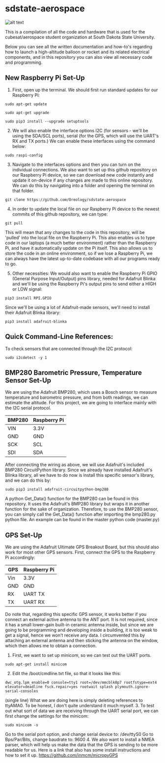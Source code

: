 # sdstate-aerospace

![alt text](https://dl.boxcloud.com/api/2.0/internal_files/292366284127/versions/307734331615/representations/jpg_paged_2048x2048/content/1.jpg?access_token=1!hkpqK9opvPQ-nxyKLZchjsau7FiJKg90YJvIlU3ltqEf6VmYxveXwFwHdNgCrd9GTCdDHh3O3a7Qq3Mw1ST1hAPO8M-0uJoj5DtRvbTjhaWjA9pL12gUr428lCwTLUr092t-An8WwfsAAEu3G8an4vgPS7nd4wY0BVyE-4kox0dz3l_YPLvq2vuhH_GFu3cWekwTYv3hzLh_61Wo_jyeAWKTIUjmHMxh2UsLhXDnUXOGwpoonKmv8UZ0Bmgw4yULB4fzqAQz6g5lZSxh0N0U6Xs-l-hZk_QItlLxjE2NOUNH5HG8DDS90UBDH5J7acO-UUJqtBV7hCcp8GXusVOh0IA0-bHZrURdsKWrtHjVFUQSKqbIjUieyUFglYOU6t-ZPI8Rii0jGd15lJWP2LrfuENUOggvVueRvmkRpLQJ7IgzbHV-i9LWr_Ntw1y3CbMUk__ixY5fxBZ8C4CWEGx1_1LgDJBxB19y6ciJaJRx-WDqZrOs5orCOUPc6aCs7wDMLyG9Up0fDY6ihwXQAS35ORr3o_CBqp96U5aBu-OomUENkKwGRl0zl6dY0zkqGFeTGQ..&box_client_name=box-content-preview&box_client_version=1.61.0)

This is a compilation of all the code and hardware that is used for the cubesat/aerospace student organization at South Dakota State University.

Below you can see all the written documentation and how-to's regarding how to launch a high-altitude balloon or rocket and its related electrical components, and in this repository you can also view all necessary code and programming.


## New Raspberry Pi Set-Up
1. First, open up the terminal. We should first run standard updates for our Raspberry Pi:
```
sudo apt-get update
```
```
sudo apt-get upgrade
```
```
sudo pip3 install --upgrade setuptools
```
2. We will also enable the interface options I2C (for sensors - we'll be using the SDA/SCL ports), serial (for the GPS, which will use the UART's RX and TX ports.) We can enable these interfaces using the command below:
```
sudo raspi-config
```
3. Navigate to the interfaces options and then you can turn on the individual connections.
We also want to set up this github repository on our Raspberry Pi device, so we can download new code instantly and update it on-device if any changes are made to this online repository. We can do this by navigating into a folder and opening the terminal on that folder.
```
git clone https://github.com/Oreology/sdstate-aerospace
```
4. In order to update the local file on our Raspberry Pi device to the newest commits of this github repository, we can type:
```
git pull
```
This will mean that any changes to the code in this repository, will be 'pulled' into the local file on the Raspberry Pi.
This also enables us to type code in our laptops (a much better environment) rather than the Raspberry Pi, and have it automatically update on the Pi itself. This also allows us to store the code in an online environment, so if we lose a Raspberry Pi, we can always have the latest up-to-date codebase with all our programs ready to go.

5. Other necessities:
We would also want to enable the Raspberry Pi GPIO (General Purpose Input/Output) pins library, needed for Adafruit Blinka and we'll be using the Raspberry Pi's output pins to send either a HIGH or LOW signal:
```
pip3 install RPI.GPIO
```
Since we'll be using a lot of Adafruit-made sensors, we'll need to install their Adafruit Blinka library:
```
pip3 install adafruit-blinka
```


## Quick Command-Line References:
To check sensors that are connected through the I2C protocol:
```
sudo i2cdetect -y 1
```


## BMP280 Barometric Pressure, Temperature Sensor Set-Up
We are using the Adafruit BMP280, which uses a Bosch sensor to measure temperature and barometric pressure, and from both readings, we can estimate the altitude.
For this project, we are going to interface mainly with the I2C serial protocol.

|BMP280   |Raspberry Pi  |
|---------|--------------|
|VIN      | 3.3V         |
|GND      | GND          |
|SCK      | SCL          |
|SDI      | SDA          |

After connecting the wiring as above, we will use Adafruit's included BMP280 CircuitPython library. Since we already have installed Adafruit's Blinka library, all we have to do now is install this specific sensor's library, and we can do this by:
```
sudo pip3 install adafruit-circuitpython-bmp280
```

A python Get_Data() function for the BMP280 can be found in this repository. It uses the Adafruit's
BMP280 library but wraps it in another function for the sake of organization. Therefore, to use the BMP280 sensor, you can simply call the Get_Data() function after importing the bmp280.py python file.
An example can be found in the master python code (master.py)

## GPS Set-Up
We are using the Adafruit Ultimate GPS Breakout Board, but this should also work for most other GPS sensors.
First, connect the GPS to the Raspberry Pi accordingly:

|GPS      |Raspberry Pi  |
|---------|--------------|
|Vin      | 3.3V         |
|GND      | GND          |
|RX       | UART  TX     |
|TX       | UART  RX     |

Do note that, regarding this specific GPS sensor, it works better if you connect an external active antenna to the ANT port. It is not required, since it has a small lower-gain built-in ceramic antenna inside, but since we are going to be programming and developing inside a building, it is too weak to get a signal, hence we won't receive any data. I circumvented this by attaching an external antenna and then sticking the antenna on the window, which then allows me to obtain a connection.

1. First, we want to set up minicom, so we can test out the UART ports.
```
sudo apt-get install minicom
```
2. Edit the /boot/cmdline.txt file, so that it looks like this:
```
dwc_otg.lpm_enable=0 console=tty1 root=/dev/mmcblk0p7 rootfstype=ext4 elevator=deadline fsck.repair=yes rootwait splash plymouth.ignore-serial-consoles
```
(single line)
What we are doing here is simply deleting references to ttyAMA0. To be honest, I don't quite understand it much myself.
3. To test out what sort of data we are receiving through the UART serial port, we can first change the settings for the minicom:
```
sudo minicom -s
```
Go to the serial port option, and change serial device to:     /dev/ttyS0
Go to Bps/Par/Bits, change baudrate to:     9600
4. We also want to install a NMEA parser, which will help us make the data that the GPS is sending to be more readable for us. Here is a link that also has some install instructions and how to set it up.
https://github.com/inmcm/micropyGPS

